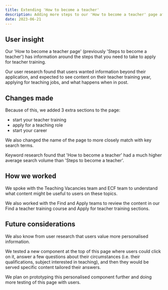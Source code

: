 ```yaml
---
title: Extending 'How to become a teacher'
description: Adding more steps to our 'How to become a teacher' page after user research.
date: 2023-06-21
---
```


## User insight

Our 'How to become a teacher page' (previously 'Steps to become a teacher') has information around the steps that you need to take to apply for teacher training.

Our user research found that users wanted information beyond their application, and expected to see content on their teacher training year, applying for teaching jobs, and what happens when in post.

## Changes made

Because of this, we added 3 extra sections to the page:

- start your teacher training
- apply for a teaching role
- start your career

We also changed the name of the page to more closely match with key search terms.

Keyword research found that 'How to become a teacher' had a much higher average search volume than 'Steps to become a teacher'.

## How we worked

We spoke with the Teaching Vacancies team and ECF team to understand what content might be useful to users on these topics.

We also worked with the Find and Apply teams to review the content in our Find a teacher training course and Apply for teacher training sections.

## Future considerations

We also know from user research that users value more personalised information.

We tested a new component at the top of this page where users could click on it, answer a few questions about their circumstances (i.e. their qualifications, subject interested in teaching), and then they would be served specific content tailored their answers.

We plan on prototyping this personalised component further and doing more testing of this page with users.

<br>
